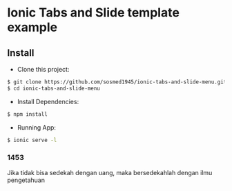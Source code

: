 # Ionic Tabs and Slide template example
## Install
- Clone this project:
```bash
$ git clone https://github.com/sosmed1945/ionic-tabs-and-slide-menu.git
$ cd ionic-tabs-and-slide-menu
```
- Install Dependencies:
```bash
$ npm install
```
- Running App:
```bash
$ ionic serve -l
```

### 1453
Jika tidak bisa sedekah dengan uang, maka bersedekahlah dengan ilmu pengetahuan
